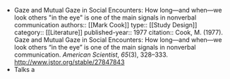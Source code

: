 - Gaze and Mutual Gaze in Social Encounters: How long—and when—we look others "in the eye" is one of the main signals in nonverbal communication
  authors::  [[Mark Cook]]
  type:: [[Study Design]]
  category:: [[Literature]] 
  published-year:: 1977
  citation:: Cook, M. (1977). Gaze and Mutual Gaze in Social Encounters: How long—and when—we look others “in the eye” is one of the main signals in nonverbal communication. *American Scientist*, *65*(3), 328–333. http://www.jstor.org/stable/27847843
- Talks a